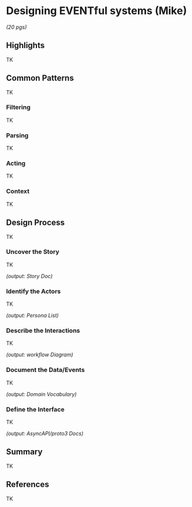 # Designing EVENTful systems (Mike) 

*(20 pgs)*

## Highlights
TK

## Common Patterns
TK

### Filtering
TK

### Parsing
TK

### Acting
TK

### Context
TK

## Design Process
TK

### Uncover the Story 
TK

*(output: Story Doc)*

### Identify the Actors 
TK

*(output: Persona List)*

### Describe the Interactions 
TK

*(output: workflow Diagram)*

### Document the Data/Events 
TK

*(output: Domain Vocabulary)*

### Define the Interface 
TK

*(output: AsyncAPI/proto3 Docs)*

## Summary
TK

## References
TK


